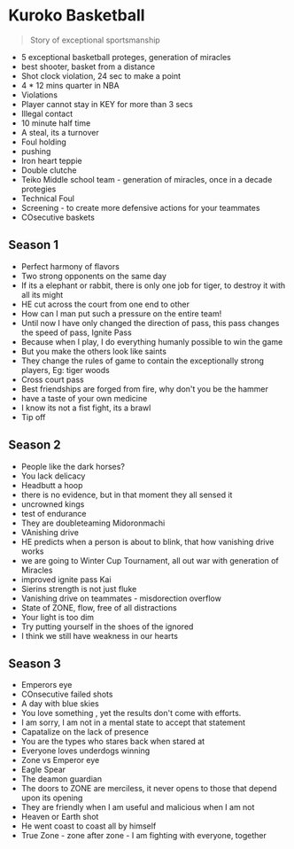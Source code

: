 # Kuroko Basketball

> Story of exceptional sportsmanship

- 5 exceptional basketball proteges, generation of miracles
- best shooter, basket from a distance
- Shot clock violation, 24 sec to make a point
- 4 \* 12 mins quarter in NBA
- Violations
- Player cannot stay in KEY for more than 3 secs
- Illegal contact
- 10 minute half time
- A steal, its a turnover
- Foul holding
- pushing
- Iron heart teppie
- Double clutche
- Teiko Middle school team - generation of miracles, once in a decade protegies
- Technical Foul
- Screening - to create more defensive actions for your teammates
- COsecutive baskets

## Season 1

- Perfect harmony of flavors
- Two strong opponents on the same day
- If its a elephant or rabbit, there is only one job for tiger, to destroy it with all its might
- HE cut across the court from one end to other
- How can I man put such a pressure on the entire team!
- Until now I have only changed the direction of pass, this pass changes the speed of pass, Ignite Pass
- Because when I play, I do everything humanly possible to win the game
- But you make the others look like saints
- They change the rules of game to contain the exceptionally strong players, Eg: tiger woods
- Cross court pass
- Best friendships are forged from fire, why don't you be the hammer
- have a taste of your own medicine
- I know its not a fist fight, its a brawl
- Tip off

## Season 2

- People like the dark horses?
- You lack delicacy
- Headbutt a hoop
- there is no evidence, but in that moment they all sensed it
- uncrowned kings
- test of endurance
- They are doubleteaming Midoronmachi
- VAnishing drive
- HE predicts when a person is about to blink, that how vanishing drive works
- we are going to Winter Cup Tournament, all out war with generation of Miracles
- improved ignite pass Kai
- Sierins strength is not just fluke
- Vanishing drive on teammates - misdorection overflow
- State of ZONE, flow, free of all distractions
- Your light is too dim
- Try putting yourself in the shoes of the ignored
- I think we still have weakness in our hearts

## Season 3

- Emperors eye
- COnsecutive failed shots
- A day with blue skies
- You love something , yet the results don't come with efforts.
- I am sorry, I am not in a mental state to accept that statement
- Capatalize on the lack of presence
- You are the types who stares back when stared at
- Everyone loves underdogs winning
- Zone vs Emperor eye
- Eagle Spear
- The deamon guardian
- The doors to ZONE are merciless, it never opens to those that depend upon its opening
- They are friendly when I am useful and malicious when I am not
- Heaven or Earth shot
- He went coast to coast all by himself
- True Zone - zone after zone - I am fighting with everyone, together
